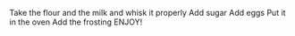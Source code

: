Take the flour and the milk and whisk it properly
Add sugar
Add eggs 
Put it in the oven
Add the frosting 
ENJOY!